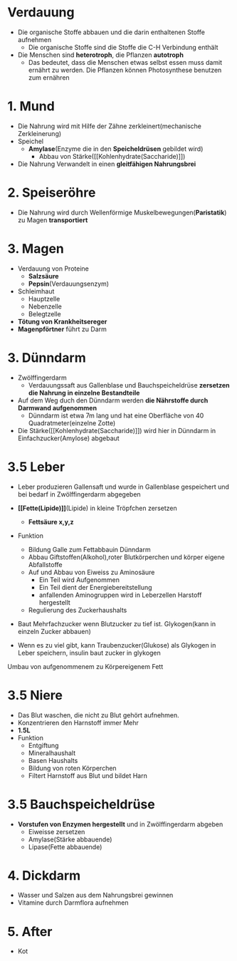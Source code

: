 # Verdauung
- Die organische Stoffe abbauen und die darin enthaltenen Stoffe aufnehmen
	- Die organische Stoffe sind die Stoffe die C-H Verbindung enthält
- Die Menschen sind **heterotroph**, die Pflanzen **autotroph**
	- Das bedeutet, dass die Menschen etwas selbst essen muss damit ernährt zu werden. Die Pflanzen können Photosynthese benutzen zum ernähren

# 1. Mund
- Die Nahrung wird mit Hilfe der Zähne zerkleinert(mechanische Zerkleinerung)
- Speichel
	- **Amylase**(Enzyme die in den **Speicheldrüsen** gebildet wird)
		- Abbau von Stärke([[Kohlenhydrate(Saccharide)]])
- Die Nahrung Verwandelt in einen **gleitfähigen Nahrungsbrei**


# 2. Speiseröhre
- Die Nahrung wird durch Wellenförmige Muskelbewegungen(**Paristatik**) zu Magen **transportiert**


# 3. Magen
- Verdauung von Proteine
	- **Salzsäure**
	- **Pepsin**(Verdauungsenzym)
- Schleimhaut
	- Hauptzelle
	- Nebenzelle
	- Belegtzelle
- **Tötung von Krankheitsereger**
- **Magenpförtner** führt zu Darm


# 3. Dünndarm
- Zwölffingerdarm
	- Verdauungssaft aus Gallenblase und Bauchspeicheldrüse **zersetzen die Nahrung in einzelne Bestandteile**
- Auf dem Weg duch den Dünndarm werden **die Nährstoffe durch Darmwand aufgenommen**
	- Dünndarm ist etwa 7m lang und hat eine Oberfläche von 40 Quadratmeter(einzelne Zotte)
- Die Stärke([[Kohlenhydrate(Saccharide)]]) wird hier in Dünndarm in Einfachzucker(Amylose) abgebaut


# 3.5 Leber
- Leber produzieren Gallensaft und wurde in Gallenblase gespeichert und bei bedarf in Zwölffingerdarm abgegeben
- **[[Fette(Lipide)]]**(Lipide) in kleine Tröpfchen zersetzen
	- **Fettsäure x,y,z**
- Funktion
	- Bildung Galle zum Fettabbauin Dünndarm
	- Abbau Giftstoffen(Alkohol),roter Blutkörperchen und körper eigene Abfallstoffe
	- Auf und Abbau von Eiweiss zu Aminosäure
		- Ein Teil wird Aufgenommen
		- Ein Teil dient der Energiebereitstellung
		- anfallenden Aminogruppen wird in Leberzellen Harstoff hergestellt
	- Regulierung des Zuckerhaushalts

-   Baut Mehrfachzucker wenn Blutzucker zu tief ist. Glykogen(kann in einzeln Zucker abbauen)
-   Wenn es zu viel gibt, kann Traubenzucker(Glukose) als Glykogen in Leber speichern, insulin baut zucker in glykogen

Umbau von aufgenommenem zu Körpereigenem Fett

# 3.5 Niere
- Das Blut waschen, die nicht zu Blut gehört aufnehmen.
- Konzentrieren den Harnstoff immer Mehr
- **1.5L**
- Funktion
	- Entgiftung
	- Mineralhaushalt
	- Basen Haushalts
	- Bildung von roten Körperchen
	-  Filtert Harnstoff aus Blut und bildet Harn

# 3.5 Bauchspeicheldrüse
- **Vorstufen von Enzymen hergestellt** und in Zwölffingerdarm abgeben
	- Eiweisse zersetzen
	- Amylase(Stärke abbauende)
	- Lipase(Fette abbauende)

# 4. Dickdarm
- Wasser und Salzen aus dem Nahrungsbrei gewinnen
- Vitamine durch Darmflora aufnehmen


# 5. After
- Kot